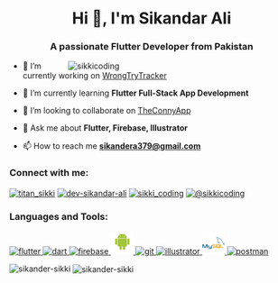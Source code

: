 <h1 align="center">Hi 👋, I'm Sikandar Ali</h1>
<h3 align="center">A passionate Flutter Developer from Pakistan</h3>


<img align="right" alt="sikkicoding" width="400" src="https://cdn.dribbble.com/users/1162077/screenshots/3848914/programmer.gif">


- 🔭 I’m currently working on [WrongTryTracker](https://www.linkedin.com/feed/update/urn:li:activity:7096688403999551488?utm_source=share&utm_medium=member_desktop)

- 🌱 I’m currently learning **Flutter Full-Stack App Development**

- 👯 I’m looking to collaborate on [TheConnyApp](https://github.com/DavidWiehls/theconnyapp)

- 💬 Ask me about **Flutter, Firebase, Illustrator**

- 📫 How to reach me **sikandera379@gmail.com**

<h3 align="left">Connect with me:</h3>
<p align="left">
<a href="https://twitter.com/titan_sikki" target="blank"><img align="center" src="https://raw.githubusercontent.com/rahuldkjain/github-profile-readme-generator/master/src/images/icons/Social/twitter.svg" alt="titan_sikki" height="30" width="40" /></a>
<a href="https://linkedin.com/in/dev-sikandar-ali" target="blank"><img align="center" src="https://raw.githubusercontent.com/rahuldkjain/github-profile-readme-generator/master/src/images/icons/Social/linked-in-alt.svg" alt="dev-sikandar-ali" height="30" width="40" /></a>
<a href="https://instagram.com/sikki_coding" target="blank"><img align="center" src="https://raw.githubusercontent.com/rahuldkjain/github-profile-readme-generator/master/src/images/icons/Social/instagram.svg" alt="sikki_coding" height="30" width="40" /></a>
<a href="https://www.youtube.com/@sikkicoding" target="blank"><img align="center" src="https://raw.githubusercontent.com/rahuldkjain/github-profile-readme-generator/master/src/images/icons/Social/youtube.svg" alt="@sikkicoding" height="30" width="40" /></a>
</p>

<h3 align="left">Languages and Tools:</h3>
<p align="left"> <a href="https://flutter.dev" target="_blank" rel="noreferrer"> <img src="https://www.vectorlogo.zone/logos/flutterio/flutterio-icon.svg" alt="flutter" width="40" height="40"/> </a> <a href="https://dart.dev" target="_blank" rel="noreferrer"> <img src="https://www.vectorlogo.zone/logos/dartlang/dartlang-icon.svg" alt="dart" width="40" height="40"/> </a> <a href="https://firebase.google.com/" target="_blank" rel="noreferrer"> <img src="https://www.vectorlogo.zone/logos/firebase/firebase-icon.svg" alt="firebase" width="40" height="40"/> </a> <a href="https://developer.android.com" target="_blank" rel="noreferrer"> <img src="https://raw.githubusercontent.com/devicons/devicon/master/icons/android/android-original-wordmark.svg" alt="android" width="40" height="40"/> </a> <a href="https://git-scm.com/" target="_blank" rel="noreferrer"> <img src="https://www.vectorlogo.zone/logos/git-scm/git-scm-icon.svg" alt="git" width="40" height="40"/> </a>  <a href="https://www.adobe.com/in/products/illustrator.html" target="_blank" rel="noreferrer"> <img src="https://www.vectorlogo.zone/logos/adobe_illustrator/adobe_illustrator-icon.svg" alt="illustrator" width="40" height="40"/> </a> <a href="https://www.mysql.com/" target="_blank" rel="noreferrer"> <img src="https://raw.githubusercontent.com/devicons/devicon/master/icons/mysql/mysql-original-wordmark.svg" alt="mysql" width="40" height="40"/> </a> <a href="https://postman.com" target="_blank" rel="noreferrer"> <img src="https://www.vectorlogo.zone/logos/getpostman/getpostman-icon.svg" alt="postman" width="40" height="40"/> </a></p>

<p><img align="left" src="https://github-readme-stats.vercel.app/api/top-langs?username=sikander-sikki&show_icons=true&locale=en&layout=compact" alt="sikander-sikki" /></p>

<p>&nbsp;<img align="center" src="https://github-readme-stats.vercel.app/api?username=sikander-sikki&show_icons=true&locale=en" alt="sikander-sikki" /></p>


